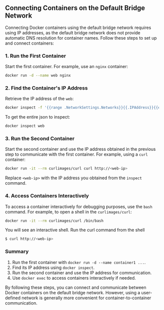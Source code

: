 ## Connecting Containers on the Default Bridge Network

Connecting Docker containers using the default bridge network requires using IP addresses, as the default bridge network does not provide automatic DNS resolution for container names. Follow these steps to set up and connect containers:

### 1. Run the First Container

Start the first container. For example, use an `nginx` container:
```bash
docker run -d --name web nginx
```
### 2. Find the Container's IP Address

Retrieve the IP address of the `web`:
```bash
docker inspect -f '{{range .NetworkSettings.Networks}}{{.IPAddress}}{{end}}' web
```
To get the entire json to inspect:
```bash
docker inspect web
```
### 3. Run the Second Container

Start the second container and use the IP address obtained in the previous step to communicate with the first container. For example, using a `curl` container:
```bash
docker run -it --rm curlimages/curl curl http://<web-ip>
```
Replace `<web-ip>` with the IP address you obtained from the `inspect` command.

### 4. Access Containers Interactively

To access a container interactively for debugging purposes, use the `bash` command. For example, to open a shell in the `curlimages/curl`:
```bash
docker run -it --rm curlimages/curl /bin/bash
```
You will see an interactive shell. Run the curl command from the shell
```bash
$ curl http://<web-ip>
```
### Summary

1. Run the first container with `docker run -d --name container1 ...`.
2. Find its IP address using `docker inspect`.
3. Run the second container and use the IP address for communication.
4. Use `docker exec` to access containers interactively if needed.

By following these steps, you can connect and communicate between Docker containers on the default bridge network. However, using a user-defined network is generally more convenient for container-to-container communication.
